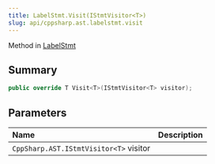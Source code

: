 ```yaml
---
title: LabelStmt.Visit(IStmtVisitor<T>)
slug: api/cppsharp.ast.labelstmt.visit
---
```

Method in [LabelStmt](/api/cppsharp/ast/labelstmt)

## Summary



```csharp
public override T Visit<T>(IStmtVisitor<T> visitor);
```

## Parameters

|Name|Description|
|:---|:---|
|`CppSharp.AST.IStmtVisitor<T>` visitor||


